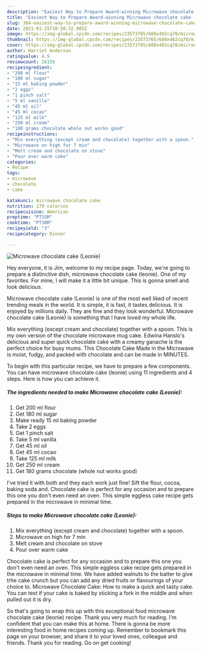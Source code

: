 ```yaml
---
description: "Easiest Way to Prepare Award-winning Microwave chocolate cake (Leonie)"
title: "Easiest Way to Prepare Award-winning Microwave chocolate cake (Leonie)"
slug: 364-easiest-way-to-prepare-award-winning-microwave-chocolate-cake-leonie
date: 2021-01-25T10:50:32.085Z
image: https://img-global.cpcdn.com/recipes/23573765/680x482cq70/microwave-chocolate-cake-leonie-recipe-main-photo.jpg
thumbnail: https://img-global.cpcdn.com/recipes/23573765/680x482cq70/microwave-chocolate-cake-leonie-recipe-main-photo.jpg
cover: https://img-global.cpcdn.com/recipes/23573765/680x482cq70/microwave-chocolate-cake-leonie-recipe-main-photo.jpg
author: Harriet Anderson
ratingvalue: 4.5
reviewcount: 26158
recipeingredient:
- "200 ml flour"
- "180 ml sugar"
- "15 ml baking powder"
- "2 eggs"
- "1 pinch salt"
- "5 ml vanilla"
- "45 ml oil"
- "45 ml cocao"
- "125 ml milk"
- "250 ml cream"
- "180 grams chocolate whole nut works good"
recipeinstructions:
- "Mix everything (except cream and chocolate) together with a spoon."
- "Microwave on high for 7 min"
- "Melt cream and chocolate on stove"
- "Pour over warm cake"
categories:
- Recipe
tags:
- microwave
- chocolate
- cake

katakunci: microwave chocolate cake 
nutrition: 179 calories
recipecuisine: American
preptime: "PT15M"
cooktime: "PT38M"
recipeyield: "3"
recipecategory: Dinner

---
```



![Microwave chocolate cake (Leonie)](https://img-global.cpcdn.com/recipes/23573765/680x482cq70/microwave-chocolate-cake-leonie-recipe-main-photo.jpg)

Hey everyone, it is Jim, welcome to my recipe page. Today, we're going to prepare a distinctive dish, microwave chocolate cake (leonie). One of my favorites. For mine, I will make it a little bit unique. This is gonna smell and look delicious.

Microwave chocolate cake (Leonie) is one of the most well liked of recent trending meals in the world. It is simple, it is fast, it tastes delicious. It is enjoyed by millions daily. They are fine and they look wonderful. Microwave chocolate cake (Leonie) is something that I have loved my whole life.

Mix everything (except cream and chocolate) together with a spoon. This is my own version of the chocolate microwave mug cake. Edwina Hanslo&#39;s delicious and super quick chocolate cake with a creamy ganache is the perfect choice for busy mums. This Chocolate Cake Made in the Microwave is moist, fudgy, and packed with chocolate and can be made in MINUTES.


To begin with this particular recipe, we have to prepare a few components. You can have microwave chocolate cake (leonie) using 11 ingredients and 4 steps. Here is how you can achieve it.

<!--inarticleads1-->

##### The ingredients needed to make Microwave chocolate cake (Leonie):

1. Get 200 ml flour
1. Get 180 ml sugar
1. Make ready 15 ml baking powder
1. Take 2 eggs
1. Get 1 pinch salt
1. Take 5 ml vanilla
1. Get 45 ml oil
1. Get 45 ml cocao
1. Take 125 ml milk
1. Get 250 ml cream
1. Get 180 grams chocolate (whole nut works good)


I&#39;ve tried it with both and they each work just fine! Sift the flour, cocoa, baking soda and. Chocolate cake is perfect for any occasion and to prepare this one you don&#39;t even need an oven. This simple eggless cake recipe gets prepared in the microwave in minimal time. 

<!--inarticleads2-->

##### Steps to make Microwave chocolate cake (Leonie):

1. Mix everything (except cream and chocolate) together with a spoon.
1. Microwave on high for 7 min
1. Melt cream and chocolate on stove
1. Pour over warm cake


Chocolate cake is perfect for any occasion and to prepare this one you don&#39;t even need an oven. This simple eggless cake recipe gets prepared in the microwave in minimal time. We have added walnuts to the batter to give trhe cake crunch but you can add any dried fruits or flavourings of your choice to. Microwave Chocolate Cake: How to make a quick and tasty cake. You can test if your cake is baked by sticking a fork in the middle and when pulled out it is dry. 

So that's going to wrap this up with this exceptional food microwave chocolate cake (leonie) recipe. Thank you very much for reading. I'm confident that you can make this at home. There is gonna be more interesting food in home recipes coming up. Remember to bookmark this page on your browser, and share it to your loved ones, colleague and friends. Thank you for reading. Go on get cooking!
